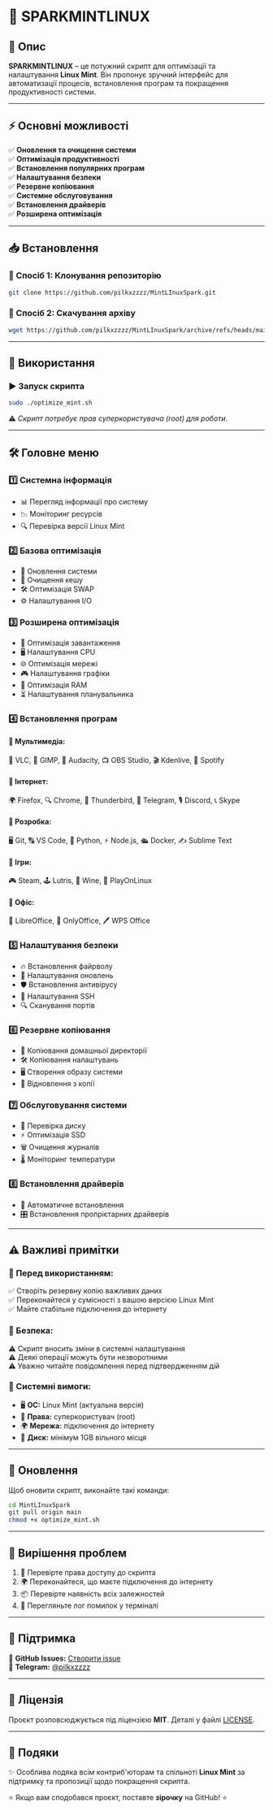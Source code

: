 # 🚀 SPARKMINTLINUX



## 📝 Опис

**SPARKMINTLINUX** – це потужний скрипт для оптимізації та налаштування **Linux Mint**. Він пропонує зручний інтерфейс для автоматизації процесів, встановлення програм та покращення продуктивності системи.

---

## ⚡ Основні можливості

✅ **Оновлення та очищення системи**\
✅ **Оптимізація продуктивності**\
✅ **Встановлення популярних програм**\
✅ **Налаштування безпеки**\
✅ **Резервне копіювання**\
✅ **Системне обслуговування**\
✅ **Встановлення драйверів**\
✅ **Розширена оптимізація**

---

## 📥 Встановлення

### 🔹 Спосіб 1: Клонування репозиторію

```bash
git clone https://github.com/pilkxzzzz/MintLInuxSpark.git
```

### 🔹 Спосіб 2: Скачування архіву

```bash
wget https://github.com/pilkxzzzz/MintLInuxSpark/archive/refs/heads/main.zip
```

---

## 🚀 Використання

### ▶️ Запуск скрипта

```bash
sudo ./optimize_mint.sh
```

⚠️ *Скрипт потребує прав суперкористувача (root) для роботи.*

---

## 🛠 Головне меню

### 1️⃣ **Системна інформація**

- 📊 Перегляд інформації про систему
- 📉 Моніторинг ресурсів
- 🔍 Перевірка версії Linux Mint

### 2️⃣ **Базова оптимізація**

- 🔄 Оновлення системи
- 🧹 Очищення кешу
- 🛠 Оптимізація SWAP
- ⚙️ Налаштування I/O

### 3️⃣ **Розширена оптимізація**

- 🚀 Оптимізація завантаження
- 🖥️ Налаштування CPU
- 🌐 Оптимізація мережі
- 🎮 Налаштування графіки
- 🧠 Оптимізація RAM
- ⏳ Налаштування планувальника

### 4️⃣ **Встановлення програм**

#### 🔹 Мультимедіа:

🎥 VLC, 🎨 GIMP, 🎼 Audacity, 📺 OBS Studio, 🎬 Kdenlive, 🎵 Spotify

#### 🔹 Інтернет:

🌍 Firefox, 🔍 Chrome, 📧 Thunderbird, 📩 Telegram, 🎙 Discord, 📞 Skype

#### 🔹 Розробка:

🖥️ Git, 🔠 VS Code, 🐍 Python, ⚡ Node.js, 🛳 Docker, ✍️ Sublime Text

#### 🔹 Ігри:

🎮 Steam, 🕹️ Lutris, 🍷 Wine, 🎲 PlayOnLinux

#### 🔹 Офіс:

📄 LibreOffice, 🏢 OnlyOffice, 🖊 WPS Office

### 5️⃣ **Налаштування безпеки**

- 🔥 Встановлення файрволу
- 🔄 Налаштування оновлень
- 🛡️ Встановлення антивірусу
- 🔑 Налаштування SSH
- 🔍 Сканування портів

### 6️⃣ **Резервне копіювання**

- 💾 Копіювання домашньої директорії
- 🛠 Копіювання налаштувань
- 🖥️ Створення образу системи
- 🔄 Відновлення з копії

### 7️⃣ **Обслуговування системи**

- 💽 Перевірка диску
- ⚡ Оптимізація SSD
- 🗑️ Очищення журналів
- 🌡️ Моніторинг температури

### 8️⃣ **Встановлення драйверів**

- 🤖 Автоматичне встановлення
- 🎛️ Встановлення пропрієтарних драйверів

---

## ⚠️ Важливі примітки

### 🔹 Перед використанням:

✅ Створіть резервну копію важливих даних\
✅ Переконайтеся у сумісності з вашою версією Linux Mint\
✅ Майте стабільне підключення до інтернету

### 🔹 Безпека:

⚠️ Скрипт вносить зміни в системні налаштування\
⚠️ Деякі операції можуть бути незворотними\
⚠️ Уважно читайте повідомлення перед підтвердженням дій

### 🔹 Системні вимоги:

- 🖥 **ОС:** Linux Mint (актуальна версія)
- 🔑 **Права:** суперкористувач (root)
- 🌍 **Мережа:** підключення до інтернету
- 💾 **Диск:** мінімум 1GB вільного місця

---

## 🔄 Оновлення

Щоб оновити скрипт, виконайте такі команди:

```bash
cd MintLInuxSpark
git pull origin main
chmod +x optimize_mint.sh
```

---

## 🐛 Вирішення проблем

1. 🔑 Перевірте права доступу до скрипта
2. 🌍 Переконайтеся, що маєте підключення до інтернету
3. 📦 Перевірте наявність всіх залежностей
4. 📝 Перегляньте лог помилок у терміналі

---

## 👥 Підтримка

📌 **GitHub Issues:** [Створити issue](https://github.com/pilkxzzzz/MintLInuxSpark/issues)\
📌 **Telegram:** [@pilkxzzzz](https://t.me/pilkxzzzz)

---

## 📜 Ліцензія

Проєкт розповсюджується під ліцензією **MIT**. Деталі у файлі [LICENSE](LICENSE).

---

## 🌟 Подяки

✨ Особлива подяка всім контриб'юторам та спільноті **Linux Mint** за підтримку та пропозиції щодо покращення скрипта.

⭐ Якщо вам сподобався проєкт, поставте **зірочку** на GitHub! ⭐

